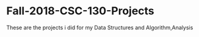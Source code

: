 # Fall-2018-CSC-130-Projects
These are the projects i did for my Data Structures and Algorithm,Analysis 
